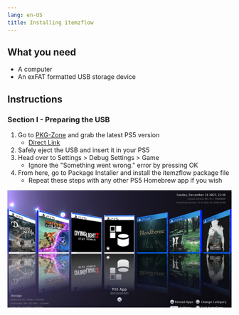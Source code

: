 ```yaml
---
lang: en-US
title: Installing itemzflow
---
```


## What you need

- A computer
- An exFAT formatted USB storage device

## Instructions

### Section I - Preparing the USB

1. Go to [PKG-Zone](https://pkg-zone.com/) and grab the latest PS5 version
    - [Direct Link](https://pkg-zone.com/download/ps5/ITEM00001/latest)
1. Safely eject the USB and insert it in your PS5
1. Head over to Settings > Debug Settings > Game
    - Ignore the "Something went wrong." error by pressing OK
1. From here, go to Package Installer and install the itemzflow package file
    - Repeat these steps with any other PS5 Homebrew app if you wish

![A screenshot of itemzflow running on a PS5](/assets/images/itemzflow.png)
